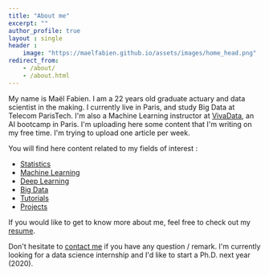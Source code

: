 ```yaml
---
title: "About me"
excerpt: ""
author_profile: true
layout : single
header :
    image: "https://maelfabien.github.io/assets/images/home_head.png"
redirect_from: 
    - /about/
    - /about.html
---
```


My name is Maël Fabien. I am a 22 years old graduate actuary and data scientist in the making. I currently live in Paris, and study Big Data at Telecom ParisTech. I'm also a Machine Learning instructor at [VivaData](https://vivadata.org/), an AI bootcamp in Paris. I'm uploading here some content that I'm writing on my free time. I'm trying to upload one article per week. 

You will find here content related to my fields of interest :
- [Statistics](https://maelfabien.github.io/st/)
- [Machine Learning](https://maelfabien.github.io/ml/)
- [Deep Learning](https://maelfabien.github.io/dl/)
- [Big Data](https://maelfabien.github.io/bgd/)
- [Tutorials](https://maelfabien.github.io/tuto/)
- [Projects](https://maelfabien.github.io/projects/)

If you would like to get to know more about me, feel free to check out my [resume](https://maelfabien.github.io/cv/).

Don't hesitate to [contact me](mailto:mael.fabien@gmail.com) if you have any question / remark. I'm currently looking for a data science internship and I'd like to start a Ph.D. next year (2020). 
